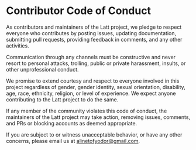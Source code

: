 # Contributor Code of Conduct

As contributors and maintainers of the Latt project, we pledge to respect everyone who contributes by posting issues, updating documentation, submitting pull requests, providing feedback in comments, and any other activities.

Communication through any channels must be constructive and never resort to personal attacks, trolling, public or private harassment, insults, or other unprofessional conduct.

We promise to extend courtesy and respect to everyone involved in this project regardless of gender, gender identity, sexual orientation, disability, age, race, ethnicity, religion, or level of experience. We expect anyone contributing to the Latt project to do the same.

If any member of the community violates this code of conduct, the maintainers of the Latt project may take action, removing issues, comments, and PRs or blocking accounts as deemed appropriate.

If you are subject to or witness unacceptable behavior, or have any other concerns, please email us at [alinetofyodor@gmail.com](mailto:alinetofyodor@gmail.com).
